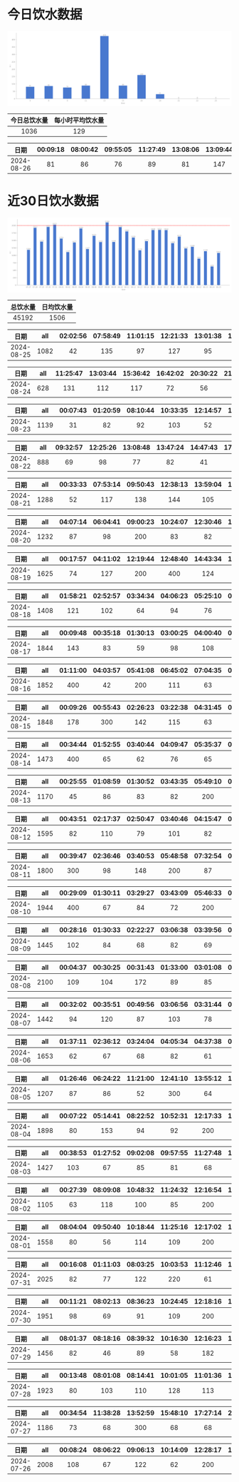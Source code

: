 # 今日饮水数据

<div align=center>
<img src="today.png" style="zoom: 100%;" />

| 今日总饮水量 | 每小时平均饮水量 |
| :----: | :----: |
| 1036 | 129 |
</div>

| 日期 | 00:09:18 | 08:00:42 | 09:55:05 | 11:27:49 | 13:08:06 | 13:09:44 | 13:30:18 | 15:10:56 | 16:26:15 | 16:59:54 | 20:02:25 |
| :----: | :----: | :----: | :----: | :----: | :----: | :----: | :----: | :----: | :----: | :----: | :----: |
| 2024-08-26 | 81 | 86 | 76 | 89 | 81 | 147 | 196 | 89 | 85 | 75 | 31 |

# 近30日饮水数据

<div align=center>
<img src="30.png"style="zoom: 100%;" />

| 总饮水量 | 日均饮水量 |
| :----: | :----: |
| 45192 | 1506 |
</div>

| 日期 | all | 02:02:56 | 07:58:49 | 11:01:15 | 12:21:33 | 13:01:38 | 14:18:35 | 15:14:18 | 16:07:55 | 18:27:03 | 19:10:21 | 20:07:30 | 20:27:37 | 23:42:01 |
| :----: | :----: | :----: | :----: | :----: | :----: | :----: | :----: | :----: | :----: | :----: | :----: | :----: | :----: | :----: |
| 2024-08-25 | 1082 | 42 | 135 | 97 | 127 | 95 | 101 | 81 | 43 | 75 | 56 | 76 | 51 | 103 |

| 日期 | all | 11:25:47 | 13:03:44 | 15:36:42 | 16:42:02 | 20:30:22 | 21:16:33 | 23:05:43 |
| :----: | :----: | :----: | :----: | :----: | :----: | :----: | :----: | :----: |
| 2024-08-24 | 628 | 131 | 112 | 117 | 72 | 56 | 65 | 75 |

| 日期 | all | 00:07:43 | 01:20:59 | 08:10:44 | 10:33:35 | 12:14:57 | 12:57:29 | 13:54:16 | 15:13:26 | 16:54:26 | 17:25:40 | 18:13:14 | 19:26:59 | 20:37:53 | 21:18:49 | 21:53:39 | 22:47:55 |
| :----: | :----: | :----: | :----: | :----: | :----: | :----: | :----: | :----: | :----: | :----: | :----: | :----: | :----: | :----: | :----: | :----: | :----: |
| 2024-08-23 | 1139 | 31 | 82 | 92 | 103 | 52 | 55 | 10 | 147 | 87 | 81 | 62 | 46 | 86 | 67 | 42 | 96 |

| 日期 | all | 09:32:57 | 12:25:26 | 13:08:48 | 13:47:24 | 14:47:43 | 17:36:59 | 20:11:49 | 20:51:57 | 21:40:46 | 22:06:57 | 22:56:15 | 23:40:32 |
| :----: | :----: | :----: | :----: | :----: | :----: | :----: | :----: | :----: | :----: | :----: | :----: | :----: | :----: |
| 2024-08-22 | 888 | 69 | 98 | 77 | 82 | 41 | 73 | 44 | 83 | 102 | 110 | 66 | 43 |

| 日期 | all | 00:33:33 | 07:53:14 | 09:50:43 | 12:38:13 | 13:59:04 | 15:41:10 | 16:38:17 | 17:01:25 | 17:39:25 | 18:47:36 | 19:35:47 | 20:01:59 | 21:29:30 | 22:15:55 |
| :----: | :----: | :----: | :----: | :----: | :----: | :----: | :----: | :----: | :----: | :----: | :----: | :----: | :----: | :----: | :----: |
| 2024-08-21 | 1288 | 52 | 117 | 138 | 144 | 105 | 84 | 81 | 76 | 80 | 87 | 88 | 35 | 126 | 75 |

| 日期 | all | 04:07:14 | 06:04:41 | 09:00:23 | 10:24:07 | 12:30:46 | 13:01:38 | 13:49:15 | 14:50:28 | 16:04:30 | 20:11:14 | 22:37:13 | 23:07:21 |
| :----: | :----: | :----: | :----: | :----: | :----: | :----: | :----: | :----: | :----: | :----: | :----: | :----: | :----: |
| 2024-08-20 | 1232 | 87 | 98 | 200 | 83 | 82 | 63 | 96 | 84 | 87 | 200 | 73 | 79 |

| 日期 | all | 00:17:57 | 04:11:02 | 12:19:44 | 12:48:40 | 14:43:34 | 15:11:11 | 15:53:00 | 17:00:21 | 19:51:46 | 21:39:51 | 22:27:02 |
| :----: | :----: | :----: | :----: | :----: | :----: | :----: | :----: | :----: | :----: | :----: | :----: | :----: |
| 2024-08-19 | 1625 | 74 | 127 | 200 | 400 | 124 | 76 | 89 | 96 | 102 | 250 | 87 |

| 日期 | all | 01:58:21 | 02:52:57 | 03:34:34 | 04:06:23 | 05:25:10 | 06:16:31 | 06:49:14 | 08:48:51 | 17:02:56 | 18:33:20 | 20:42:26 | 22:13:18 | 23:14:29 |
| :----: | :----: | :----: | :----: | :----: | :----: | :----: | :----: | :----: | :----: | :----: | :----: | :----: | :----: | :----: |
| 2024-08-18 | 1408 | 121 | 102 | 64 | 94 | 76 | 250 | 81 | 65 | 65 | 63 | 300 | 65 | 62 |

| 日期 | all | 00:09:48 | 00:35:18 | 01:30:13 | 03:00:25 | 04:00:40 | 05:37:34 | 06:05:51 | 07:06:45 | 07:50:20 | 08:38:00 | 09:12:57 | 17:03:59 | 20:33:53 | 20:33:59 | 22:31:04 | 23:30:29 | 23:42:13 |
| :----: | :----: | :----: | :----: | :----: | :----: | :----: | :----: | :----: | :----: | :----: | :----: | :----: | :----: | :----: | :----: | :----: | :----: | :----: |
| 2024-08-17 | 1844 | 143 | 83 | 59 | 98 | 108 | 200 | 103 | 85 | 89 | 74 | 62 | 110 | 65 | 300 | 55 | 64 | 146 |

| 日期 | all | 01:11:00 | 04:03:57 | 05:41:08 | 06:45:02 | 07:04:35 | 07:51:28 | 08:28:54 | 15:45:41 | 18:26:53 | 18:30:01 | 20:31:01 | 21:51:36 | 22:27:30 | 22:28:58 |
| :----: | :----: | :----: | :----: | :----: | :----: | :----: | :----: | :----: | :----: | :----: | :----: | :----: | :----: | :----: | :----: |
| 2024-08-16 | 1852 | 400 | 42 | 200 | 111 | 63 | 94 | 62 | 36 | 300 | 113 | 112 | 98 | 73 | 148 |

| 日期 | all | 00:09:26 | 00:55:43 | 02:26:23 | 03:22:38 | 04:31:45 | 05:34:30 | 07:54:03 | 08:33:00 | 09:47:53 | 17:59:59 | 18:41:22 | 19:12:09 | 20:33:54 | 21:24:01 | 21:27:57 | 22:44:10 | 23:50:21 |
| :----: | :----: | :----: | :----: | :----: | :----: | :----: | :----: | :----: | :----: | :----: | :----: | :----: | :----: | :----: | :----: | :----: | :----: | :----: |
| 2024-08-15 | 1848 | 178 | 300 | 142 | 115 | 63 | 73 | 88 | 74 | 32 | 100 | 96 | 62 | 78 | 73 | 178 | 59 | 137 |

| 日期 | all | 00:34:44 | 01:52:55 | 03:40:44 | 04:09:47 | 05:35:37 | 07:12:09 | 08:36:25 | 08:50:34 | 18:15:22 | 18:51:52 | 19:27:11 | 20:44:07 | 22:19:43 |
| :----: | :----: | :----: | :----: | :----: | :----: | :----: | :----: | :----: | :----: | :----: | :----: | :----: | :----: | :----: |
| 2024-08-14 | 1473 | 400 | 65 | 62 | 76 | 65 | 74 | 200 | 66 | 96 | 100 | 80 | 77 | 112 |

| 日期 | all | 00:25:55 | 01:08:59 | 01:30:52 | 03:43:35 | 05:49:10 | 07:42:22 | 08:13:00 | 08:28:32 | 09:28:33 | 18:57:51 | 20:35:44 |
| :----: | :----: | :----: | :----: | :----: | :----: | :----: | :----: | :----: | :----: | :----: | :----: | :----: |
| 2024-08-13 | 1170 | 45 | 86 | 83 | 82 | 200 | 62 | 86 | 73 | 86 | 300 | 67 |

| 日期 | all | 00:43:51 | 02:17:37 | 02:50:47 | 03:40:46 | 04:15:47 | 04:55:47 | 06:01:16 | 06:35:53 | 07:41:56 | 08:38:21 | 08:49:02 | 09:18:24 | 17:01:02 | 17:56:58 | 18:56:24 | 20:32:45 | 22:25:02 |
| :----: | :----: | :----: | :----: | :----: | :----: | :----: | :----: | :----: | :----: | :----: | :----: | :----: | :----: | :----: | :----: | :----: | :----: | :----: |
| 2024-08-12 | 1595 | 82 | 110 | 79 | 101 | 82 | 56 | 51 | 53 | 89 | 200 | 106 | 86 | 82 | 91 | 200 | 65 | 62 |

| 日期 | all | 00:39:47 | 02:36:46 | 03:40:53 | 05:48:58 | 07:32:54 | 08:25:42 | 16:26:58 | 16:28:59 | 17:26:18 | 18:26:02 | 21:22:30 | 22:23:51 |
| :----: | :----: | :----: | :----: | :----: | :----: | :----: | :----: | :----: | :----: | :----: | :----: | :----: | :----: |
| 2024-08-11 | 1800 | 300 | 98 | 148 | 200 | 87 | 94 | 84 | 139 | 61 | 300 | 89 | 200 |

| 日期 | all | 00:29:09 | 01:30:11 | 03:29:27 | 03:43:09 | 05:46:33 | 07:17:40 | 07:42:09 | 07:52:04 | 09:34:59 | 10:07:40 | 16:45:22 | 17:27:07 | 18:23:44 | 18:59:34 | 19:18:08 | 20:58:32 |
| :----: | :----: | :----: | :----: | :----: | :----: | :----: | :----: | :----: | :----: | :----: | :----: | :----: | :----: | :----: | :----: | :----: | :----: |
| 2024-08-10 | 1944 | 400 | 67 | 84 | 72 | 200 | 127 | 122 | 72 | 69 | 57 | 68 | 102 | 78 | 300 | 37 | 89 |

| 日期 | all | 00:28:16 | 01:30:33 | 02:22:27 | 03:06:38 | 03:39:56 | 04:38:18 | 05:42:47 | 06:53:27 | 07:00:27 | 07:51:00 | 08:35:05 | 16:51:52 | 20:04:42 | 20:54:40 | 21:21:48 |
| :----: | :----: | :----: | :----: | :----: | :----: | :----: | :----: | :----: | :----: | :----: | :----: | :----: | :----: | :----: | :----: | :----: |
| 2024-08-09 | 1445 | 102 | 84 | 68 | 82 | 69 | 97 | 200 | 78 | 110 | 69 | 48 | 76 | 200 | 90 | 72 |

| 日期 | all | 00:04:37 | 00:30:25 | 00:31:43 | 01:33:00 | 03:01:08 | 04:12:29 | 05:24:37 | 06:00:14 | 06:19:57 | 07:13:37 | 07:49:20 | 08:42:15 | 13:45:13 | 16:23:12 | 18:10:26 | 19:27:39 | 20:51:55 | 22:31:06 | 22:41:09 | 23:51:33 |
| :----: | :----: | :----: | :----: | :----: | :----: | :----: | :----: | :----: | :----: | :----: | :----: | :----: | :----: | :----: | :----: | :----: | :----: | :----: | :----: | :----: | :----: |
| 2024-08-08 | 2100 | 109 | 104 | 172 | 89 | 85 | 98 | 103 | 200 | 105 | 72 | 88 | 65 | 87 | 87 | 200 | 52 | 106 | 67 | 111 | 100 |

| 日期 | all | 00:32:02 | 00:35:51 | 00:49:56 | 03:06:56 | 03:31:44 | 06:32:48 | 12:50:02 | 16:48:19 | 18:18:22 | 20:03:57 | 20:30:18 | 22:36:22 |
| :----: | :----: | :----: | :----: | :----: | :----: | :----: | :----: | :----: | :----: | :----: | :----: | :----: | :----: |
| 2024-08-07 | 1442 | 94 | 120 | 87 | 103 | 78 | 200 | 79 | 93 | 200 | 85 | 103 | 200 |

| 日期 | all | 01:37:11 | 02:36:12 | 03:24:04 | 04:05:34 | 04:37:38 | 05:23:08 | 05:53:42 | 07:50:20 | 08:17:51 | 18:00:28 | 18:42:14 | 19:02:24 | 20:29:19 | 22:41:25 | 22:41:47 |
| :----: | :----: | :----: | :----: | :----: | :----: | :----: | :----: | :----: | :----: | :----: | :----: | :----: | :----: | :----: | :----: | :----: |
| 2024-08-06 | 1653 | 62 | 67 | 68 | 82 | 61 | 52 | 200 | 78 | 60 | 300 | 66 | 49 | 120 | 300 | 88 |

| 日期 | all | 01:26:46 | 06:24:22 | 11:21:00 | 12:41:10 | 13:55:12 | 15:06:18 | 15:35:09 | 16:32:14 | 17:15:48 | 20:28:14 | 22:39:44 |
| :----: | :----: | :----: | :----: | :----: | :----: | :----: | :----: | :----: | :----: | :----: | :----: | :----: |
| 2024-08-05 | 1207 | 87 | 86 | 52 | 300 | 64 | 57 | 62 | 86 | 42 | 71 | 300 |

| 日期 | all | 00:07:22 | 05:14:41 | 08:22:52 | 10:52:31 | 12:17:33 | 17:22:01 | 18:45:39 | 19:13:37 | 20:59:47 | 22:33:14 | 22:47:04 | 23:08:23 |
| :----: | :----: | :----: | :----: | :----: | :----: | :----: | :----: | :----: | :----: | :----: | :----: | :----: | :----: |
| 2024-08-04 | 1898 | 80 | 153 | 94 | 92 | 200 | 500 | 131 | 88 | 75 | 300 | 100 | 85 |

| 日期 | all | 00:38:53 | 01:27:52 | 09:02:08 | 09:57:55 | 11:27:48 | 12:54:39 | 16:25:37 | 18:16:49 | 20:11:59 | 20:56:03 | 21:45:50 | 23:07:13 |
| :----: | :----: | :----: | :----: | :----: | :----: | :----: | :----: | :----: | :----: | :----: | :----: | :----: | :----: |
| 2024-08-03 | 1427 | 103 | 67 | 85 | 81 | 68 | 300 | 112 | 89 | 300 | 78 | 103 | 41 |

| 日期 | all | 00:27:39 | 08:09:08 | 10:48:32 | 11:24:32 | 12:16:54 | 13:01:50 | 15:03:16 | 20:59:02 | 21:45:48 | 22:30:19 |
| :----: | :----: | :----: | :----: | :----: | :----: | :----: | :----: | :----: | :----: | :----: | :----: |
| 2024-08-02 | 1105 | 63 | 118 | 100 | 85 | 200 | 88 | 136 | 82 | 121 | 112 |

| 日期 | all | 08:04:04 | 09:50:40 | 10:18:44 | 11:25:16 | 12:17:02 | 13:02:16 | 13:21:46 | 15:14:24 | 16:02:22 | 17:00:40 | 17:31:42 | 19:39:35 | 20:09:57 | 20:23:31 | 21:11:17 | 22:01:55 |
| :----: | :----: | :----: | :----: | :----: | :----: | :----: | :----: | :----: | :----: | :----: | :----: | :----: | :----: | :----: | :----: | :----: | :----: |
| 2024-08-01 | 1558 | 80 | 56 | 114 | 109 | 200 | 68 | 82 | 93 | 63 | 98 | 86 | 76 | 81 | 65 | 200 | 87 |

| 日期 | all | 00:16:08 | 01:11:03 | 08:03:25 | 10:03:53 | 11:12:46 | 12:42:14 | 13:01:44 | 14:09:53 | 14:40:53 | 15:01:22 | 17:32:30 | 18:41:05 | 19:38:58 | 21:35:22 | 22:03:10 | 22:26:16 | 22:45:36 | 23:11:41 |
| :----: | :----: | :----: | :----: | :----: | :----: | :----: | :----: | :----: | :----: | :----: | :----: | :----: | :----: | :----: | :----: | :----: | :----: | :----: | :----: |
| 2024-07-31 | 2025 | 82 | 77 | 122 | 220 | 61 | 200 | 87 | 134 | 68 | 112 | 63 | 102 | 81 | 300 | 62 | 154 | 63 | 37 |

| 日期 | all | 00:11:21 | 08:02:13 | 08:36:23 | 10:24:45 | 12:18:16 | 13:03:10 | 14:00:53 | 15:58:05 | 16:18:26 | 17:49:41 | 18:17:47 | 19:35:47 | 19:49:03 | 20:16:56 | 21:43:37 | 21:46:27 | 21:58:32 | 23:18:14 |
| :----: | :----: | :----: | :----: | :----: | :----: | :----: | :----: | :----: | :----: | :----: | :----: | :----: | :----: | :----: | :----: | :----: | :----: | :----: | :----: |
| 2024-07-30 | 1951 | 98 | 69 | 91 | 109 | 200 | 63 | 96 | 82 | 115 | 121 | 78 | 104 | 81 | 85 | 300 | 101 | 86 | 72 |

| 日期 | all | 08:01:37 | 08:18:16 | 08:39:32 | 10:16:30 | 12:16:23 | 13:03:14 | 13:42:28 | 14:41:35 | 15:15:32 | 17:01:07 | 17:22:13 | 17:33:01 | 18:53:53 | 21:30:22 | 21:58:37 | 22:51:19 |
| :----: | :----: | :----: | :----: | :----: | :----: | :----: | :----: | :----: | :----: | :----: | :----: | :----: | :----: | :----: | :----: | :----: | :----: |
| 2024-07-29 | 1456 | 82 | 46 | 89 | 58 | 182 | 86 | 67 | 81 | 115 | 103 | 89 | 82 | 77 | 100 | 101 | 98 |

| 日期 | all | 00:13:48 | 08:01:08 | 08:14:41 | 10:01:05 | 11:01:36 | 12:19:50 | 13:01:48 | 13:52:01 | 14:17:38 | 15:11:51 | 16:13:29 | 16:35:48 | 18:02:18 | 18:46:45 | 20:24:31 | 21:42:24 | 22:13:59 | 22:28:09 |
| :----: | :----: | :----: | :----: | :----: | :----: | :----: | :----: | :----: | :----: | :----: | :----: | :----: | :----: | :----: | :----: | :----: | :----: | :----: | :----: |
| 2024-07-28 | 1923 | 80 | 103 | 110 | 128 | 113 | 300 | 82 | 85 | 103 | 73 | 92 | 103 | 76 | 53 | 78 | 77 | 67 | 200 |

| 日期 | all | 00:34:54 | 11:38:28 | 13:52:59 | 15:48:10 | 17:27:14 | 20:46:46 | 21:45:12 | 21:54:32 | 22:47:43 | 23:50:50 |
| :----: | :----: | :----: | :----: | :----: | :----: | :----: | :----: | :----: | :----: | :----: | :----: |
| 2024-07-27 | 1186 | 73 | 68 | 300 | 68 | 68 | 300 | 28 | 116 | 102 | 63 |

| 日期 | all | 00:08:24 | 08:06:22 | 09:06:13 | 10:14:09 | 12:28:17 | 13:03:00 | 13:48:09 | 14:31:07 | 15:15:56 | 15:30:11 | 16:42:31 | 17:36:08 | 18:13:13 | 18:47:31 | 19:26:13 | 20:20:20 | 22:11:47 | 23:22:10 | 23:59:24 | 23:59:36 |
| :----: | :----: | :----: | :----: | :----: | :----: | :----: | :----: | :----: | :----: | :----: | :----: | :----: | :----: | :----: | :----: | :----: | :----: | :----: | :----: | :----: | :----: |
| 2024-07-26 | 2008 | 108 | 67 | 122 | 62 | 200 | 72 | 106 | 105 | 87 | 92 | 84 | 82 | 26 | 98 | 108 | 103 | 300 | 68 | 106 | 12 |

